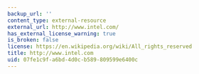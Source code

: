 ```yaml
---
backup_url: ''
content_type: external-resource
external_url: http://www.intel.com/
has_external_license_warning: true
is_broken: false
license: https://en.wikipedia.org/wiki/All_rights_reserved
title: http://www.intel.com
uid: 07fe1c9f-a6bd-4d0c-b589-809599e6400c
---
```

